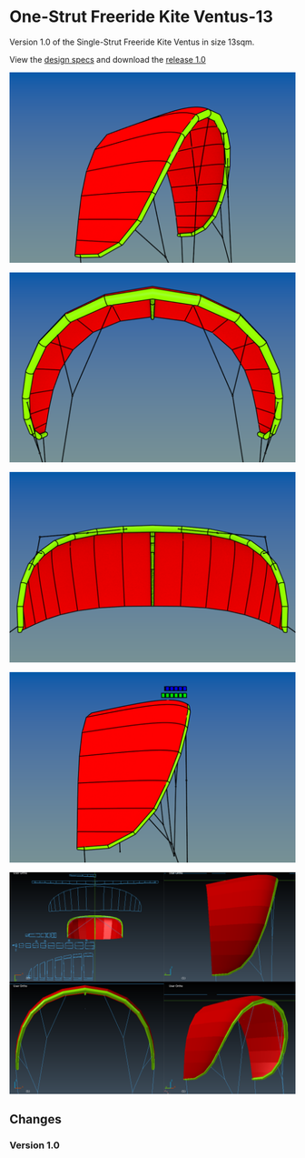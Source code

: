 # One-Strut Freeride Kite Ventus-13
Version 1.0 of the Single-Strut Freeride Kite Ventus in size 13sqm.

View the [design specs](https://github.com/wingworks/Ventus-13/blob/master/Ventus-13.kite) and download the [release 1.0](https://github.com/wingworks/Ventus-13/releases) 

![Kite 3D preview](https://github.com/wingworks/Ventus-13/blob/master/Ventus-13_perspective.png)  

![Kite 3D preview](https://github.com/wingworks/Ventus-13/blob/master/Ventus-13_front.png)

![Kite 3D preview](https://github.com/wingworks/Ventus-13/blob/master/Ventus-13_bottom.png)

![Kite 3D preview](https://github.com/wingworks/Ventus-13/blob/master/Ventus-13_right.png)

![Kite 3D preview](https://github.com/wingworks/Ventus-13/blob/master/quad_view.png)

## Changes
### Version 1.0

